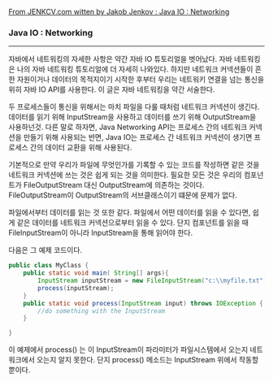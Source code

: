 
[From JENKCV.com witten by Jakob Jenkov : Java IO : Networking](https://jenkov.com/tutorials/java-io/networking.html)

### Java IO : Networking
---
자바에서 네트워킹의 자세한 사항은 약간 자바 IO 튜토리얼을 벗어났다. 자바 네트워킹은 나의 자바 네트워킹 튜토리얼에 더 자세히 나와있다. 하지만 네트워크 커넥션들이 흔한 자원이거나 데이터의 목적지이기 시작한 후부터 우리는 네트워키 연결을 넘는 통신을 위히 자바 IO API를 사용한다. 이 글은 자바 네트워킹을 약간 서술한다.

두 프로세스들이 통신을 위해서는 마치 파일을 다룰 때처럼 네트워크 커넥션이 생긴다. 데이터를 읽기 위해 InputStream을 사용하고 데이터를 쓰기 위해 OutputStream을 사용하넌것. 다른 말로 하자면, Java Networking API는 프로세스 간의 네트워크 커넥션을 만들기 위해 사용되는 반면, Java IO는 프로세스 간 네트워크 커넥션이 생기면 프로세스 간의 데이터 교환을 위해 사용된다.

기본적으로 만약 우리가 파일에 무엇인가를 기록할 수 있는 코드를 작성하면 같은 것을 네트워크 커넥션에 쓰는 것은 쉽게 되는 것을 의미한다. 필요한 모든 것은 우리의 컴포넌트가 FileOutputStream 대신 OutputStream에 의존하는 것이다. FileOutputStream이 OutputStream의 서브클래스이기 떄문에 문제가 없다.

파일에서부터 데이터를 읽는 것 또한 같다. 파일에서 어떤 데이터를 읽을 수 있다면, 쉽게 같은 데이터를 네트워크 커넥션으로부터 읽을 수 있다. 단지 컴포넌트를 읽을 때 FileInputStream이 아니라 InputStream을 통해 읽어야 한다. 

다음은 그 예제 코드이다.
```java
public class MyClass {
	public static void main( String[] args){
		InputStream inputStream = new FileInputStream("c:\\myfile.txt");
		process(inputStream);
	}
	public static void process(InputStream input) throws IOException {
		//do something with the InputStream
	}

}
```

이 예제에서 process() 는 이 InputStream이 파라미터가 파일시스템에서 오는지 네트워크에서 오는지 알지 못한다. 단지 process() 메소드는 InputStream 위에서 작동할 뿐이다.